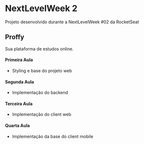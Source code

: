 # NextLevelWeek 2

Projeto desenvolvido durante a NextLevelWeek #02 da RocketSeat

## Proffy

Sua plataforma de estudos online.

#### Primeira Aula

- Styling e base do projeto web

#### Segunda Aula

- Implementação do backend

#### Terceira Aula

- Implementação do client web

#### Quarta Aula

- Implementação da base do client mobile